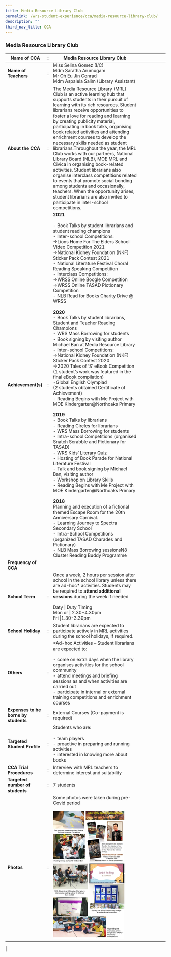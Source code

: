 ```yaml
---
title: Media Resource Library Club
permalink: /wrs-student-experience/cca/media-resource-library-club/
description: ""
third_nav_title: CCA
---
```

### **Media Resource Library Club**

| Name of CCA | : | Media Resource Library Club |  |  |  |  |  |  |
|---|---|---|---|---|---|---|---|---|
| **Name of Teachers** | : | Miss Selina Gomez (I/C)<br>Mdm Saratha Arumugam<br>Mr Oh Eu Jin Conrad<br>Mdm Aspalela Salim (Library Assistant) |  |  |  |  |  |  |
| **About the CCA** | : | The Media Resource Library (MRL) Club is an active learning hub that supports students in their pursuit of learning with its rich resources. Student librarians receive opportunities to foster a love for reading and learning by creating publicity material, participating in book talks, organising book related activities and attending enrichment courses to develop the necessary skills needed as student librarians.Throughout the year, the MRL Club works with our partners, National Library Board (NLB), MOE MRL and Civica in organising book-related activities. Student librarians also organise interclass competitions related to events that promote social bonding among students and occasionally, teachers. When the opportunity arises, student librarians are also invited to participate in inter-school competitions. |  |  |  |  |  |  |
| **Achievement(s)** | : | **2021**<br><br>- Book Talks by student librarians and student reading champions<br>- Inter-school Competitions:<br>->Lions Home For The Elders School Video Competition 2021<br>->National Kidney Foundation (NKF) Sticker Pack Contest 2021<br>- National Literature Festival Choral Reading Speaking Competition<br>- Interclass Competitions:<br>->WRSS Online Boogle Competition<br>->WRSS Online TASAD Pictionary Competition<br> - NLB Read for Books Charity Drive @ WRSS<br><br>**2020**<br>- Book Talks by student librarians, Student and Teacher Reading Champions<br>- WRS Mass Borrowing for students<br>- Book signing by visiting author Michael Ban at Media Resource Library<br>- Inter-school Competitions:<br>->National Kidney Foundation (NKF) Sticker Pack Contest 2020<br>->2020 Tales of ‘S’ eBook Competition<br>(1 student’s work was featured in the final eBook compilation)<br>-Global English Olympiad<br>(2 students obtained Certificate of Achievement)<br>- Reading Begins with Me Project with MOE Kindergarten@Northoaks Primary<br><br>**2019**<br>- Book Talks by librarians<br>- Reading Circles for librarians<br>- WRS Mass Borrowing for students<br>- Intra-school Competitions (organised Snatch Scrabble and Pictionary for TASAD)<br>- WRS Kids’ Literary Quiz<br>- Hosting of Book Parade for National Literature Festival<br>- Talk and book signing by Michael Ban, visiting author<br>- Workshop on Library Skills<br>- Reading Begins with Me Project with MOE Kindergarten@Northoaks Primary<br><br>**2018**<br>Planning and execution of a fictional themed Escape Room for the 20th Anniversary Carnival.<br>- Learning Journey to Spectra Secondary School<br>- Intra-School Competitions (organized TASAD Charades and Pictionary)<br>- NLB Mass Borrowing sessionsN8 Cluster Reading Buddy Programme |  |  |  |  |  |  |
| **Frequency of CCA** |  |  |  |  |  |  |  |  |
| **School Term** | : | Once a week, 2 hours per session after school in the school library unless there are ad-hoc* activities. Students may be required to **attend additional sessions** during the week if needed <br><br>Daty \| Duty Timing <br> Mon or \| 2.30-4.30pm<br>Fri \|1.30-3.30pm|
| **School Holiday** | : | Student librarians are expected to participate actively in MRL activities during the school holidays, if required. |  |  |  |  |  |  |
| **Others** | : | *Ad-hoc Activities – Student librarians are expected to:<br><br>- come on extra days when the library organises activities for the school community<br>- attend meetings and briefing sessions as and when activities are carried out<br>- participate in internal or external training competitions and enrichment courses |  |  |  |  |  |  |
| **Expenses to be borne by students** | : | External Courses (Co-payment is required) |  |  |  |  |  |  |
| **Targeted Student Profile** | : | Students who are:<br><br>- team players<br>- proactive in preparing and running activities<br>- interested in knowing more about books |  |  |  |  |  |  |
| **CCA Trial Procedures** | : | Interview with MRL teachers to determine interest and suitability |  |  |  |  |  |  |
| **Targeted number of students** | : | 7 students |  |  |  |  |  |  |
| **Photos** | : | Some photos were taken during pre-Covid period <br><br><img style="width:85%" src="/images/mrl.jpg">|  |  |  |  |  |  |
|